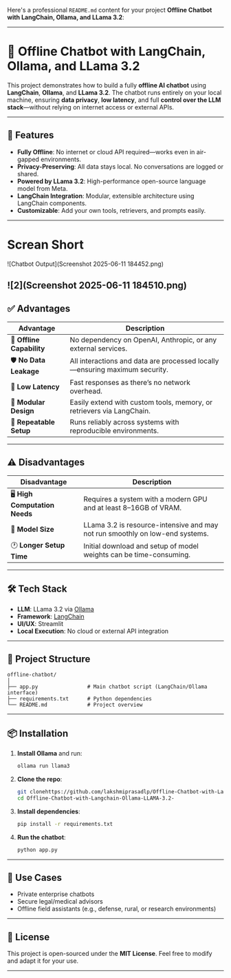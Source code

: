 Here's a professional `README.md` content for your project **Offline Chatbot with LangChain, Ollama, and LLama 3.2**:

---

# 🤖 Offline Chatbot with LangChain, Ollama, and LLama 3.2

This project demonstrates how to build a fully **offline AI chatbot** using **LangChain**, **Ollama**, and **LLama 3.2**. The chatbot runs entirely on your local machine, ensuring **data privacy**, **low latency**, and full **control over the LLM stack**—without relying on internet access or external APIs.

---

## 🚀 Features

* **Fully Offline**: No internet or cloud API required—works even in air-gapped environments.
* **Privacy-Preserving**: All data stays local. No conversations are logged or shared.
* **Powered by LLama 3.2**: High-performance open-source language model from Meta.
* **LangChain Integration**: Modular, extensible architecture using LangChain components.
* **Customizable**: Add your own tools, retrievers, and prompts easily.

---
# Screan Short
![Chatbot Output](Screenshot 2025-06-11 184452.png)

![2](Screenshot 2025-06-11 184510.png)
---
## ✅ Advantages

| Advantage                 | Description                                                                |
| ------------------------- | -------------------------------------------------------------------------- |
| 🔐 **Offline Capability** | No dependency on OpenAI, Anthropic, or any external services.              |
| 🛡️ **No Data Leakage**   | All interactions and data are processed locally—ensuring maximum security. |
| 🚀 **Low Latency**        | Fast responses as there’s no network overhead.                             |
| 🧩 **Modular Design**     | Easily extend with custom tools, memory, or retrievers via LangChain.      |
| 🔄 **Repeatable Setup**   | Runs reliably across systems with reproducible environments.               |

---

## ⚠️ Disadvantages

| Disadvantage                   | Description                                                                  |
| ------------------------------ | ---------------------------------------------------------------------------- |
| 🖥️ **High Computation Needs** | Requires a system with a modern GPU and at least 8–16GB of VRAM.             |
| 🧠 **Model Size**              | LLama 3.2 is resource-intensive and may not run smoothly on low-end systems. |
| 🕐 **Longer Setup Time**       | Initial download and setup of model weights can be time-consuming.           |

---

## 🛠️ Tech Stack

* **LLM**: LLama 3.2 via [Ollama](https://ollama.com/)
* **Framework**: [LangChain](https://www.langchain.com/)
* **UI/UX**: Streamlit 
* **Local Execution**: No cloud or external API integration

---

## 📂 Project Structure

```
offline-chatbot/
│
├── app.py                # Main chatbot script (LangChain/Ollama interface)
├── requirements.txt      # Python dependencies
└── README.md             # Project overview
```

---

## 📦 Installation

1. **Install Ollama** and run:

   ```bash
   ollama run llama3
   ```

2. **Clone the repo**:

   ```bash
   git clonehttps://github.com/lakshmiprasadlp/Offline-Chatbot-with-Langchain-Ollama-LLAMA-3.2-.git
   cd Offline-Chatbot-with-Langchain-Ollama-LLAMA-3.2-
   ```

3. **Install dependencies**:

   ```bash
   pip install -r requirements.txt
   ```

4. **Run the chatbot**:

   ```bash
   python app.py
   ```

---

## 📌 Use Cases

* Private enterprise chatbots
* Secure legal/medical advisors
* Offline field assistants (e.g., defense, rural, or research environments)

---

## 📃 License

This project is open-sourced under the **MIT License**. Feel free to modify and adapt it for your use.

---

